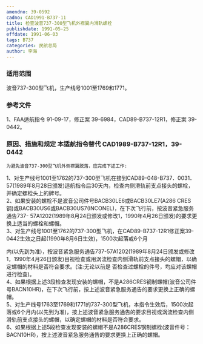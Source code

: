 ```yaml
---
amendno: 39-0592  
cadno: CAD1991-B737-11  
title: 检查波音737-300型飞机外襟翼内滑轨螺栓  
publishdate: 1991-05-25  
effdate: 1991-06-03  
tags: B737  
categories: 民航总局  
author: 李海  
---
```

  
### 适用范围  
波音737-300型飞机，生产线号1001至1769和1771。  
  
<!--more-->  
### 参考文件  
1、FAA适航指令 91-09-17，修正案 39-6984，CAD89-B737-12R1，修正案 39-0442。  
  
### 原因、措施和规定 本适航指令替代 CAD1989-B737-12R1，39-0442  
    为避免波音737-300型飞机外侧襟翼脱落，应完成下述工作:  
1、对生产线号1001至1762的737-300型飞机在接到CAD89-048-B737．0031．57(1989年8月28日颁发)适航指令后30天内，检查内侧滑轨前支点接头的螺栓，并确定螺栓头上的牌号。  
    2、如果安装的螺栓不是波音公司件号BACB30LE6或BACB30LE7(A286 CRES钢)或BACB30US6或BACB30US7(INCONEL)，在下次飞行前，按波音紧急服务通告737- 57A1202(1989年8月24日颁发或修改1，1990年4月26日颁发)的要求更换上适当的螺栓和螺帽。  
3、对生产线号1001至1762的737-300型飞机，在CAD89-B737-12R1修正案39-0442生效之日起(1990年8月6日生效)，1500次起落或6个月  
  
内(以先到为准)，按波音紧急服务通告737-57A1202(1989年8月24日颁发或修改1，1990年4月26日颁发)目视检查或用涡流检查内侧滑轨前支点接头的螺帽，以确定螺帽的材料是否符合要求。(注:无论以前是 否检查过螺栓的件号，均应对该螺帽进行检查)。  
    4、如果根据上述3段检查发现安装的螺帽，不是A286CRES钢制螺帽(波音公司件号BACN10HR)，在下次飞行前，按上述波音紧急服务通告的要求更换上正确的螺帽。  
5、对生产线号1763至1769和1771的737-300型飞机，本指令生效后，1500次起落或6个月内(以先到为准)，按上述波音紧急服务通告的要求目视或涡流检查内侧滑轨前支点接头的螺帽，以确定螺帽的材料是否符合要求。  
    6、如果根据上述5段检查发现安装的螺帽不是A286CRES钢制螺栓(波音件号：BACN10HR)，按上述波音紧急服务通告的要求更换上正确的螺帽。  

